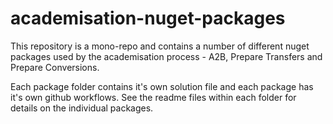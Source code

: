 # academisation-nuget-packages

This repository is a mono-repo and contains a number of different nuget packages used by the academisation process - A2B, Prepare Transfers and Prepare Conversions.

Each package folder contains it's own solution file and each package has it's own github workflows.
See the readme files within each folder for details on the individual packages.

